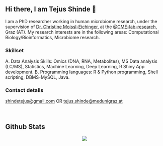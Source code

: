 ## Hi there, I am Tejus Shinde 👋
  I am a PhD researcher working in human microbiome research, under the supervision of [Dr. Christine Moissl-Eichinger](https://scholar.google.de/citations?user=NdvP01gAAAAJ&hl=de/),  at the [@CME-lab-research](https://github.com/orgs/CME-lab-research/), Graz (AT). 
  My research interests are in the following areas: Computational Biology/Bioinformatics, Microbiome research.
  
### Skillset
  A. Data Analysis Skills: Omics (DNA, RNA, Metabolites), MS Data analysis (LC/MS), Statistics, Machine Learning, Deep Learning, R Shiny App development.
  B. Programming languages: R & Python programming, Shell scripting, DBMS-MySQL, Java.

### Contact details
  shindetejus@gmail.com OR tejus.shinde@medunigraz.at
  
<br/> 

## Github Stats  
<div align="center"><img src="https://github-readme-stats.vercel.app/api?username=the-eon-flux&show_icons=true&count_private=true&hide_border=true" align="center" /></div>  
<br/> 
